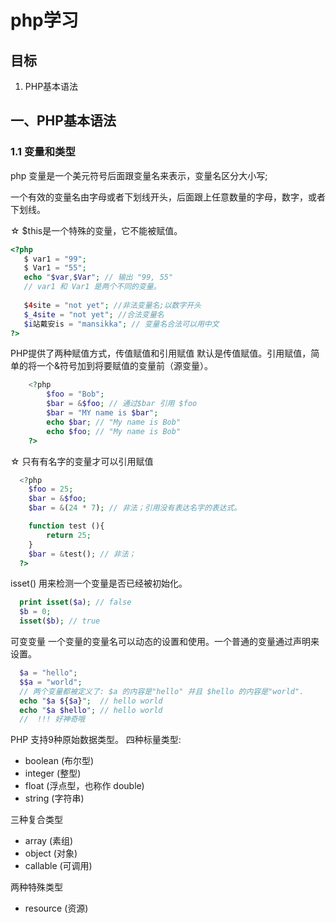 # php学习

## 目标
1. PHP基本语法

## 一、PHP基本语法

### 1.1 变量和类型
php 变量是一个美元符号后面跟变量名来表示，变量名区分大小写;

一个有效的变量名由字母或者下划线开头，后面跟上任意数量的字母，数字，或者下划线。

☆ $this是一个特殊的变量，它不能被赋值。
```php
<?php
   $ var1 = "99";
   $ Var1 = "55";
   echo "$var,$Var"; // 输出 "99, 55"
   // var1 和 Var1 是两个不同的变量。 
   
   $4site = "not yet"; //非法变量名;以数字开头
   $_4site = "not yet"; //合法变量名
   $i站戴安is = "mansikka"; // 变量名合法可以用中文
?>
```
PHP提供了两种赋值方式，传值赋值和引用赋值 默认是传值赋值。引用赋值，简单的将一个&符号加到将要赋值的变量前（源变量）。
```php
    <?php
        $foo = "Bob";
        $bar = &$foo; // 通过$bar 引用 $foo
        $bar = "MY name is $bar";
        echo $bar; // "My name is Bob"
        echo $foo; // "My name is Bob"
    ?>
```
☆ 只有有名字的变量才可以引用赋值
```php
  <?php
    $foo = 25;
    $bar = &$foo;
    $bar = &(24 * 7); // 非法；引用没有表达名字的表达式。

    function test (){
        return 25;
    }
    $bar = &test(); // 非法；
  ?>
```
isset() 用来检测一个变量是否已经被初始化。
```php
  print isset($a); // false
  $b = 0;
  isset($b); // true
```
可变变量
一个变量的变量名可以动态的设置和使用。一个普通的变量通过声明来设置。
```php
  $a = "hello";
  $$a = "world";
  // 两个变量都被定义了: $a 的内容是"hello" 并且 $hello 的内容是"world".
  echo "$a ${$a}";  // hello world
  echo "$a $hello"; // hello world   
  //  !!! 好神奇哦  
```
PHP 支持9种原始数据类型。
四种标量类型:
* boolean (布尔型)
* integer (整型)
* float (浮点型，也称作 double)
* string (字符串)

三种复合类型
* array (素组)
* object (对象)
* callable (可调用)

两种特殊类型
* resource (资源)  